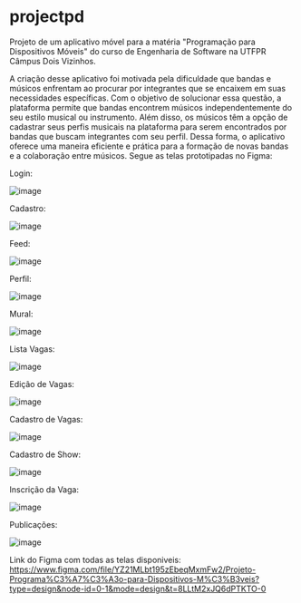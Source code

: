 # projectpd

Projeto de um aplicativo móvel para a matéria "Programação para Dispositivos Móveis" do curso de Engenharia de Software na UTFPR Câmpus Dois Vizinhos.

A criação desse aplicativo foi motivada pela dificuldade que bandas e músicos enfrentam ao procurar por integrantes que se encaixem em suas necessidades específicas. Com o objetivo de solucionar essa questão, a
plataforma permite que bandas encontrem músicos independentemente do seu estilo musical ou instrumento. Além disso, os músicos têm a opção de cadastrar seus perfis musicais na plataforma para serem encontrados por
bandas que buscam integrantes com seu perfil. Dessa forma, o aplicativo oferece uma maneira eficiente e prática para a formação de novas bandas e a colaboração entre músicos.
Segue as telas prototipadas no Figma:

Login: 


![image](https://github.com/mendesvitoor/projectpd/assets/92129858/dcf44982-ecc9-4254-8b4a-d3fefc65895d)

Cadastro: 


![image](https://github.com/mendesvitoor/projectpd/assets/92129858/93801e52-c3e7-4195-8ed5-cfd7495cc5d7)

Feed: 


![image](https://github.com/mendesvitoor/projectpd/assets/92129858/eb504f2a-d0f9-4f31-8459-38baba0eda46)

Perfil: 


![image](https://github.com/mendesvitoor/projectpd/assets/92129858/beb3cf47-f55c-4188-835b-b076b5178973)

Mural: 


![image](https://github.com/mendesvitoor/projectpd/assets/92129858/4466fe32-8eb0-4cad-a2b1-202802f89b96)

Lista Vagas: 


![image](https://github.com/mendesvitoor/projectpd/assets/92129858/d5c23d78-46f1-4fcf-a3de-25e3a61f4827)

Edição de Vagas: 


![image](https://github.com/mendesvitoor/projectpd/assets/92129858/e692e3af-0062-492a-bd30-06d74e5877dc)

Cadastro de Vagas: 


![image](https://github.com/mendesvitoor/projectpd/assets/92129858/3a024262-e9d2-4235-bc71-fb5e5f263765)

Cadastro de Show: 


![image](https://github.com/mendesvitoor/projectpd/assets/92129858/23d4a8b8-eb45-40ff-a79a-dfb8a5ad9527)

Inscrição da Vaga: 


![image](https://github.com/mendesvitoor/projectpd/assets/92129858/d071357b-102a-419c-8afe-6ac9b085ad5b)

Publicações:


![image](https://github.com/mendesvitoor/projectpd/assets/92129858/a092311f-3685-4bcb-badd-2bfa60bd87ac)


Link do Figma com todas as telas disponiveis: https://www.figma.com/file/YZ21MLbt195zEbeqMxmFw2/Projeto-Programa%C3%A7%C3%A3o-para-Dispositivos-M%C3%B3veis?type=design&node-id=0-1&mode=design&t=8LLtM2xJQ6dPTKTO-0
